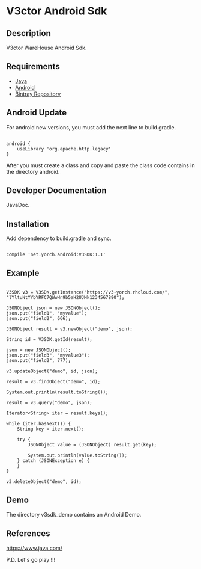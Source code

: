 # V3ctor Android Sdk #

## Description ##
V3ctor WareHouse Android Sdk.

## Requirements ##
* [Java](https://www.java.com/es/download/)
* [Android](https://es.wikipedia.org/wiki/Android)
* [Bintray Repository](https://bintray.com/yorch81/maven/V3SDK_4_Android)

## Android Update ##
For android new versions, you must add the next line to build.gradle.

~~~

android {
    useLibrary 'org.apache.http.legacy'
}

~~~

After you must create a class and copy and paste the class code contains in the directory android.

## Developer Documentation ##
JavaDoc.

## Installation ##
Add dependency to build.gradle and sync.

~~~

compile 'net.yorch.android:V3SDK:1.1'

~~~

## Example ##
~~~

V3SDK v3 = V3SDK.getInstance("https://v3-yorch.rhcloud.com/", "lYltuNtYYbYRFC7QWwHn9b5aH2UJMk1234567890");
                
JSONObject json = new JSONObject();
json.put("field1", "myvalue");
json.put("field2", 666);

JSONObject result = v3.newObject("demo", json);

String id = V3SDK.getId(result);

json = new JSONObject();
json.put("field3", "myvalue3");
json.put("field2", 777);

v3.updateObject("demo", id, json);

result = v3.findObject("demo", id);

System.out.println(result.toString());

result = v3.query("demo", json);

Iterator<String> iter = result.keys();

while (iter.hasNext()) {
    String key = iter.next();
    
    try {
        JSONObject value = (JSONObject) result.get(key);
        
        System.out.println(value.toString());
    } catch (JSONException e) {
    }
}

v3.deleteObject("demo", id);

~~~

## Demo ##
The directory v3sdk_demo contains an Android Demo.

## References ##
https://www.java.com/

P.D. Let's go play !!!







